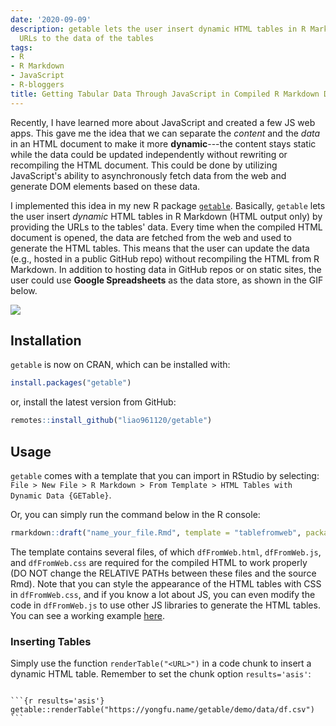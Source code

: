 ```yaml
---
date: '2020-09-09'
description: getable lets the user insert dynamic HTML tables in R Markdown by providing
  URLs to the data of the tables
tags:
- R
- R Markdown
- JavaScript
- R-bloggers
title: Getting Tabular Data Through JavaScript in Compiled R Markdown Documents
---
```



Recently, I have learned more about JavaScript and created a few JS web apps. This gave me the idea that we can separate the *content* and the *data* in an HTML document to make it more **dynamic**---the content stays static while the data could be updated independently without rewriting or recompiling the HTML document. This could be done by utilizing JavaScript's ability to asynchronously fetch data from the web and generate DOM elements based on these data.

I implemented this idea in my new R package [`getable`](https://github.com/liao961120/getable). Basically, `getable` lets the user insert *dynamic* HTML tables in R Markdown (HTML output only) by providing the URLs to the tables' data. Every time when the compiled HTML document is opened, the data are fetched from the web and used to generate the HTML tables. This means that the user can update the data (e.g., hosted in a public GitHub repo) without recompiling the HTML from R Markdown.
In addition to hosting data in GitHub repos or on static sites, the user could use **Google Spreadsheets** as the data store, as shown in the GIF below.

![](https://img.yongfu.name/posts/getable.gif)


## Installation

`getable` is now on CRAN, which can be installed with:

```r
install.packages("getable")
```

or, install the latest version from GitHub:

```r
remotes::install_github("liao961120/getable")
```


## Usage

`getable` comes with a template that you can import in RStudio by selecting: `File > New File > R Markdown > From Template > HTML Tables with Dynamic Data {GETable}`.

Or, you can simply run the command below in the R console:

```r
rmarkdown::draft("name_your_file.Rmd", template = "tablefromweb", package = "getable")
```

The template contains several files, of which `dfFromWeb.html`, `dfFromWeb.js`, and `dfFromWeb.css` are required for the compiled HTML to work properly (DO NOT change the RELATIVE PATHs between these files and the source Rmd). Note that you can style the appearance of the HTML tables with CSS in `dfFromWeb.css`, and if you know a lot about JS, you can even modify the code in `dfFromWeb.js` to use other JS libraries to generate the HTML tables. You can see a working example [here](https://yongfu.name/getable/demo/).


### Inserting Tables

Simply use the function `renderTable("<URL>")` in a code chunk to insert a dynamic HTML table. Remember to set the chunk option `results='asis'`:

````rmd

```{r results='asis'}
getable::renderTable("https://yongfu.name/getable/demo/data/df.csv")
```
````
